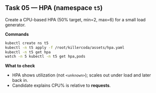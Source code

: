## Task 05 — HPA (namespace `t5`)

Create a CPU-based HPA (50% target, min=2, max=6) for a small load generator.

**Commands**

```bash
kubectl create ns t5
kubectl -n t5 apply -f /root/killercoda/assets/hpa.yaml
kubectl -n t5 get hpa
watch -n 5 kubectl -n t5 get hpa,pods
```

**What to check**

- HPA shows utilization (not `<unknown>`); scales out under load and later back in.
- Candidate explains CPU% is relative to **requests**.
